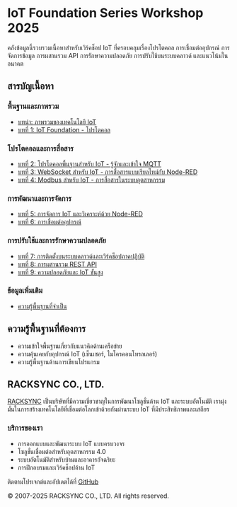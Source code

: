 # IoT Foundation Series Workshop 2025 

คลังข้อมูลนี้รวบรวมเนื้อหาสำหรับเวิร์คช็อป IoT ที่ครอบคลุมเรื่องโปรโตคอล การเชื่อมต่ออุปกรณ์ การจัดการข้อมูล การผสานรวม API การรักษาความปลอดภัย การปรับใช้บนระบบคลาวด์ และแนวโน้มในอนาคต

## สารบัญเนื้อหา

### พื้นฐานและภาพรวม
- [บทนำ: ภาพรวมของเทคโนโลยี IoT](docs/00-Tutorial_IoT-Landscape.md)
- [บทที่ 1: IoT Foundation - โปรโตคอล](docs/01-Tutorial_IoT_Foundation-Protocols.md)

### โปรโตคอลและการสื่อสาร
- [บทที่ 2: โปรโตคอลพื้นฐานสำหรับ IoT - รู้จักและเข้าใจ MQTT](docs/02-Tutorial_MQTT.md)
- [บทที่ 3: WebSocket สำหรับ IoT - การสื่อสารแบบเรียลไทม์กับ Node-RED](docs/03-Tutorial_WebSocket.md)
- [บทที่ 4: Modbus สำหรับ IoT - การสื่อสารในระบบอุตสาหกรรม](docs/04-Tutorial_Modbus.md)

### การพัฒนาและการจัดการ
- [บทที่ 5: การจัดการ IoT และวิเคราะห์ด้วย Node-RED](docs/05-Tutorial_Node-RED.md)
- [บทที่ 6: การเชื่อมต่ออุปกรณ์](docs/06-Tutorial_Device-Connections.md)

### การปรับใช้และการรักษาความปลอดภัย
- [บทที่ 7: การติดตั้งบนระบบคลาวด์และเวิร์คช็อปภาคปฏิบัติ](docs/07-Tutorial_IoT-On-Cloud.md)
- [บทที่ 8: การผสานรวม REST API](docs/08-Tutorial_REST-API.md)
- [บทที่ 9: ความปลอดภัยและ IoT ขั้นสูง](docs/09-Tutorial_IoT-Security.md)

### ข้อมูลเพิ่มเติม
- [ความรู้พื้นฐานที่จำเป็น](docs/Prerequisite.md)

## ความรู้พื้นฐานที่ต้องการ

- ความเข้าใจพื้นฐานเกี่ยวกับแนวคิดด้านเครือข่าย
- ความคุ้นเคยกับอุปกรณ์ IoT (เซ็นเซอร์, ไมโครคอนโทรลเลอร์)
- ความรู้พื้นฐานด้านการเขียนโปรแกรม


## RACKSYNC CO., LTD.

[RACKSYNC](https://github.com/racksync) เป็นบริษัทที่มีความเชี่ยวชาญในการพัฒนาโซลูชั่นด้าน IoT และระบบอัตโนมัติ เรามุ่งมั่นในการสร้างเทคโนโลยีที่เชื่อมต่อโลกเข้าด้วยกันผ่านระบบ IoT ที่มีประสิทธิภาพและเสถียร

### บริการของเรา
- การออกแบบและพัฒนาระบบ IoT แบบครบวงจร
- โซลูชั่นเชื่อมต่อสำหรับอุตสาหกรรม 4.0
- ระบบอัตโนมัติสำหรับบ้านและอาคารอัจฉริยะ
- การฝึกอบรมและเวิร์คช็อปด้าน IoT

ติดตามโปรเจกต์และอัปเดตได้ที่ [GitHub](https://github.com/racksync)

© 2007-2025 RACKSYNC CO., LTD. All rights reserved.
